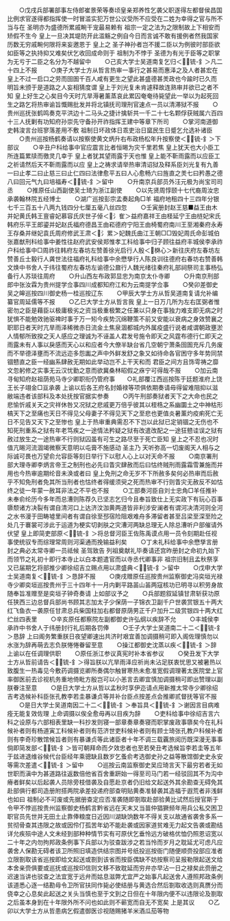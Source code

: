 <!-- { "loadSidebar": true } -->
　　○戊戌兵部署部事左侍郎崔景荣等奏顷皇亲郑养性乞袭父职遂得左都督侯昌国比例求官遂得都指挥使一时冒滥实犯万世公议受所不应受在二姓为幸得之官与所不当与在  圣明亦为盛德所累戚畹干宠最易赖有  祖宗一定之法为之限制故上下相安而矫假不生今  皇上一旦决其堤防开此滥觞之例自今日而言诚不敢有援例者然我国家历数无穷戚畹何限将来妄邀恩于  皇上之  圣子神孙者岂不援二臣以为例彼时部臣欲如臣等之执持抑又难矣伏乞收回成命则于  祖制为不悖于  圣德为有光于臣等之职掌为无亏于二臣之名分为不越留中
　　○己亥大学士吴道南复乞归＜锍-釒＞凡二十四上不报
　　○庚子大学士方从哲言热审一事行之甚易而惠泽之及人者甚宏在  皇上不过一启口之劳而囹圄千百人咸有更生之望此甚盛德甚羙政也今踰时已久而  明旨未颁于是道路之人妄相猜度谓  皇上于刘光复未肯遽释故连熟审并欲已之者不知  皇上好生之心矣目今天时亢旱溽暑薰蒸哀此累囚奄奄待毙望此一举以为起死回生之路乞将热审谕旨慨赐批发并将北镇抚司理刑官速点一员以清滞狱不报
　　○贵州巡抚张鹤鸣奏克平洪边十二马头之捷计擒斩共一千二十七名颗俘获贼属六百四十三人抚剿有功知府孙崇先守备孙开祚指挥王建中等章下所司
　　○掌河南道御史韩浚言台班寥落差用不敷  祖制日坏政体日乖吏治日窳民生日蹙乞允选补诸臣
　　○贵州巡按杨鹤奏请以按察使黄文炳升右布政杨松年升按察使＜锍-釒＞下部议
　　○辛丑户科给事中官应震言比者恒晹为灾千里若焦  皇上犹天也大小臣工所连篇累牍而徼灵几幸于  皇上者犹其望雨露于天也惟  皇上能不靳雨露而以应臣工之祈请然后天不靳雨露而以应  皇上之祷求请举热审清诏狱及释系臣刘光复有九善一曰止孝二曰止慈三曰止仁四曰法律愈平五曰人心愈畅六曰旌直之羙七曰矜愚之德八曰回元气九曰培福寿＜锍-釒＞留中
　　○升南京兵部员外汪元极为尚宝司司丞
　　○推原任山西副使吴士琦为浙江副使
　　○以先贤周惇颐十七代裔周汝忠承袭翰林院五经博士
　　○湖广巡按彭宗孟奏起角□羊  福府地租四十三四年分银七千三百五十八两九钱四分七厘五毫八丝四忽
　　○壬寅册封赵王慈■益王由木并妃黄氏韩王亶睿妃慕容氏庆世子倬＜氵隺＞益府嘉祥王由柽延宁王由梿妃宋氏韩府乐平王郎鎏并妃赵氏福府德昌王由崧德府宁阳王由椅蜀府南川王至湘秦府永寿王存桑并继妃袁氏周府修武王肃＜氵累＞妃魏氏曲江王朝□□毁妃周氏命彭城伯张嘉猷刑科给事中姜性往赵府武安侯郑惟孝工科给事中归子顾往益府丰城侯李承祚户科给事中□周祚往韩府左春坊左赞善徐光启行人殷＜棥心＞新往庆府左春坊左赞善丘士毅行人龚世法往福府礼科给事中余懋孳行人陈良训往德府右春坊右赞善韩文焕中书舍人于纬往蜀府左春坊左谕德公鼐行人魏光绪往秦府礼部祠祭司主事杨弘备行人苏琰往周府
　　○升山西左布政郭显忠为南京太仆寺卿
　　○升南京刑部郎中张汝霖为贵州提学佥事四川成都知府江和为云南提学佥事
　　○癸卯差御史吴之皞巡按四川御史杨一桂巡按辽东
　　○甲辰大学士方从哲吴道南复请允补编纂官周延儒等不报
　　○乙巳大学士方从哲言我  皇上一日万几所为左右匡弼者惟密勿之臣是藉臣以极庸极劣之资当极重极繁之任兼以只身在事独力难支即无病之时犹惧不能勉效驰驱禆时事于万一矧今疾势沉绵鞭策不前又安能以衰病之身效赞襄之职耶日者天时亢旱雨泽稀微赤日流金土焦泉涸都城内外属疫盛行说者咸谓朝政壅淤人情郁所致揆之天人感应之理诚为不诬盖人君发号施令即天之风霆布德行仁即天之雨露未有人事以戾感而天心以和应者今大僚半缺台省几空朝宁萧条囹圄充斥几务废而不举德泽壅而不流远迩多怨讟之声中外鲜发舒之象又如待命各官困守多年势同禁锢戆直之臣一经幽系肆赦无期如此举动岂不上干天和而  君臣之间方且饰雩祷之靡文忽躬修之实事无云汉忧勤之意而欲冀桑林昭假之庥宁可得哉不报
　　○加云南寻甸知府赵祖荫苑马寺少卿职衔仍管府事　　○礼部覆江西巡按陈于廷题淮府上饶王长子翊金□亘承袭  上谕以后各王府名封婚禄等项俱依期奏请毋得留难阻抑以滋敝端违者该部科及本处抚按官据实参奏
　　○丙午刑部奏狱者天下之大命也民之悲愉忻戚关天之灾祥休咎又况狱之悲戚更万倍乎彼其以桎梏之系幽圜土之中神枯形槁天下之至痛也天日不得见父母妻子不得见天下之至悲也更值炎暑薰灼疫痢死亡无日不见告又天下之至惨也  皇上于热审重典需忍不下岂以此狱已定销锢之无伤也不知死刑重系之狱有年老笃疾之一途情法矜疑之狱有改遣改配之一途狂戆诖误之狱有赦过放生之一途热审不行则狱囚虽有可生之路尽至于死亡臣知  皇上之不忍也况时值亢晹河流涸竭微察天意明以屯膏不施感动  圣主乃  天听弥高一切废阁天人相与之际诚可畏也万望俞允容臣等刻日举行下以慰人心上以对天命不报
　　○南京署刑部大理寺卿李炳言帝王之制刑也必先曰眚灾肆赦而后曰怙终贼刑雨露霜雪兼施而并用也今热审逾期纶音未涣或者曰  皇上免刑之命无岁不下所赦多矣何必热审而后赦乎不知免刑者免其所当刑者也怙终者得缓须臾之死而热审不行则眚灾无赦反不如怙终之徒一年蒙一赦耳非法之不平也不报
　　○工部奏河臣自刘士忠角□羊任推补未奉俞纶历今多年而总漕则陈荐久已坚志乞归今且奉旨致仕上无实政下有玩心百事隳颓诸方决裂有谓自清河口上达济汶泇黄两道皆非利涉安澜者有谓河决清河则全河之水书漫于田畴墟里间者有谓自徐至邳宿险阻艰难舟多滞留者甚至吕梁至深至险之处几于褰裳可涉此于运道为梗实切剥肤之灾漕河两缺总理无人除总漕听户部催请外伏望  皇上即简吏部原＜锍-釒＞将总督河臣王佐陈禹谟点用一员令刻期赴任视事使统驭专而综理常周则河渠通而挽输益利矣
　　○丁未礼科给事中余懋孳言册封之典必太常寺卿一员祗候  圣驾致告  列祖奠献礼毕奏请还宫昨册封之命初九始下而领节之礼初十即行本寺止以白本题遣官而以寺丞代卿事非  祖宗旧制且孟秋祭享又已届期乞将部推少卿徐绍吉立赐点用以肃盛典＜锍-釒＞留中
　　○戊申大学士吴道南复＜锍-釒＞恳辞不报
　　○庚戌赠原任巡按贵州监察御史冯奕垣光禄寺少卿奕垣巡按贵州于三十四年十一月内剿平路苖山苖两寇核功已明寻以积劳身故随奉旨准赠至是奕垣子钟奇奏请  上如部议予之
　　○兵部题叙延镇甘肃斩获功原任狭西三边总督兵部尚书顾其志加太子少保荫一子锦衣卫副千户世袭赏银五十两大红飞鱼衣一袭原任甘肃总兵柴国柱加右都督原荫男正千户加升二级赏银四十两大红纻丝四表里
　　○辛亥原任都察院左副都御史许弘纲以疾辞不允
　　○丰城侯李承祚中书舍人于纬册封行礼后期各罚俸
　　○壬子大学士吴道南二十二＜锍-釒＞恳辞  上曰阁务繁重朕日夜望卿速出共济时艰宜善加调摄稍可即入阁佐理慎勿以水涨为辞再萌去志负朕惓惓眷留至意
　　○操江都御史沈蒸以疾＜锍-釒＞辞  上谕以在任调理供职
　　○原任浙江参议真宪时补本省参议
　　○癸丑发下大学士方从哲前请告＜锍-釒＞得旨朕以亢旱雨泽应祈尚未沾足朕衷忧思又被暑热以致腹生一热毒见今敷药调摄览卿所奏偶尔触冒寒热未愈准宽假调理著太医院堂上官率御医前去诊视机务重地倚毗方殷岂可以小恙言去卿宜慎加调摄稍可即出赞理以副朕眷注至意
　　○是日大学士方从哲以孟秋时享伊迩请点用新推太常寺少卿徐绍吉考选候补科臣张孔教李若圭暴谦贞等并补台臣点按差点会推卿贰督抚等官不报
　　○是日大学士吴道南因二十二＜锍-釒＞奉旨具＜锍-釒＞谢因言目病难痊无能复效佐理  上命调摄以俟全愈毋再以目疾为辞
　　○吏科给事中徐绍吉言六科之设原与六部相表里缺一科抄发则寝一部章奏章奏寝而职掌废政事隳矣今在礼科候补者则有杨道寅工科候补者则有范济世吏科候补者则有顾士琦张孔教户科候补者则有李奇珍散馆候旨者则有暴谦贞等此诸臣者十年不调三载覊旅阅历既深漫无事事倘即简发部＜锍-釒＞皆可朝拜命而夕效忠者也至若癸丑考选候旨李若圭等五年于兹进退维谷候代台臣经年乘骢缺且数岁乞蚤俞考选御史孙之益等散馆御史史永安等需次差遣＜锍-釒＞留中
　　○巡按云南监察御史吴应琦言天下最穷若者无如世职而滇中为甚道路往返数倍他省百舍重趼始一得至司马门若一经驳回其不为沟中瘠者鲜矣以后起袭人员除旁枝借袭及自愿赴京者仍旧给文起送外其余勘查无碍免其赴部俱行都司造册附搭两院承差投递府部查明贴黄奏准替袭其造福于遐荒者非浅鲜也如曰  祖制必不可废或先据册查定应否准袭随即劄取赴部验黄比试然后授官斯于令甲不悖巡按贵州监察御史杨鹤言黔省远在天末又当苗仲猖獗频年用兵公私交困卫职官员先世并无田土止靠俸粮度日近因川湖缺饷数年不得关支以故通省袭舍多系一贫彻骨查其违限之故或因伶仃孤苦年幼不能赴袭或因家道贫难无力起文告袭或勘结详允疾殒中途人文未经到部种种情节实有可原伏乞垂怜远方破格优恤仍照恩诏宽以二十年之内勿拘邦政条例事下兵部以为驳查跋涉之若当怜而岁月之耽延尤可虑凡应袭舍人保勘无碍者该卫所照旧填造供结宗图并号纸投巡按衙门随便顺赍投部应准者立限劄取该省巡按即给文起送或劄到该省而按臣偶缺不妨按察司呈报勒限起送文给本舍亲赍俱要或巡抚或巡按印信则文移不致耽延而穷弁亦早沾一日之禄矣此赍册之迟速当讲也驳查之法宜宽于远弁而姑息滋弊尤宜严之始事凡起送舍人遵照邦政条例该道悉心逐一结勘毋令卫所官扶同作毙必使结册与黄选合然后劄取收选则真赝分而侥幸之心息矣此起送之关头当慎也至于文到之日但在十年限内便不以违限论及劄取之后虽本身到在十年限外所不问也如此则不蕲宽而自无不宽矣  上是其议
　　○乙卯以大学士方从哲患病乞假遣御医诊视随赐猪羊米酒瓜茄等物
